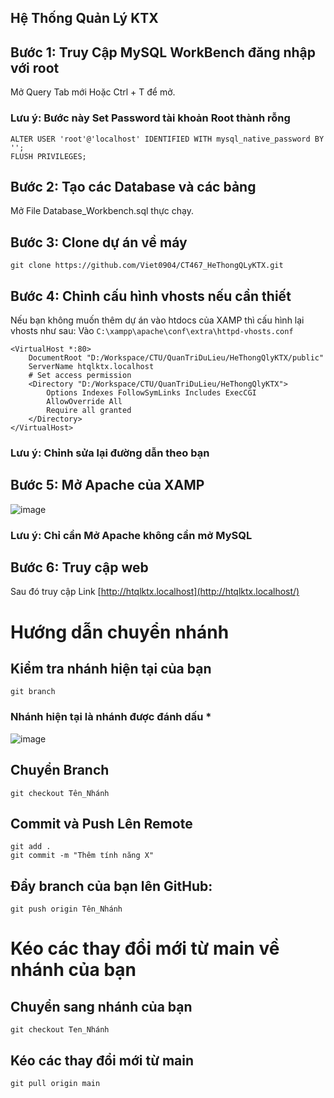 ## Hệ Thống Quản Lý KTX

## 

## Bước 1: Truy Cập MySQL WorkBench đăng nhập với root
Mở Query Tab mới Hoặc Ctrl + T để mở.
### Lưu ý: Bước này Set Password tài khoản Root thành rỗng
```
ALTER USER 'root'@'localhost' IDENTIFIED WITH mysql_native_password BY ''; 
FLUSH PRIVILEGES;
```

## Bước 2: Tạo các Database và các bảng
Mở File Database_Workbench.sql thực chạy.

## Bước 3: Clone dự án về máy
`git clone https://github.com/Viet0904/CT467_HeThongQLyKTX.git`

## Bước 4: Chỉnh cấu hình vhosts nếu cần thiết
Nếu bạn không muốn thêm dự án vào htdocs của XAMP thì cấu hình lại vhosts như sau:
Vào `C:\xampp\apache\conf\extra\httpd-vhosts.conf`
```
<VirtualHost *:80>
    DocumentRoot "D:/Workspace/CTU/QuanTriDuLieu/HeThongQlyKTX/public"
    ServerName htqlktx.localhost
    # Set access permission
    <Directory "D:/Workspace/CTU/QuanTriDuLieu/HeThongQlyKTX">
        Options Indexes FollowSymLinks Includes ExecCGI
        AllowOverride All
        Require all granted
    </Directory>
</VirtualHost>
```
### Lưu ý: Chỉnh sửa lại đường dẫn theo bạn 
## Bước 5: Mở Apache của XAMP

![image](https://github.com/user-attachments/assets/61a7ba1d-1b1c-4f89-9367-5fe13f9e4b5f)

### Lưu ý: Chỉ cần Mở Apache không cần mở MySQL
## Bước 6: Truy cập web
Sau đó truy cập Link [http://htqlktx.localhost](http://htqlktx.localhost/)


# Hướng dẫn chuyển nhánh 
## Kiểm tra nhánh hiện tại của bạn
```
git branch
```
### Nhánh hiện tại là nhánh được đánh dấu *
![image](https://github.com/user-attachments/assets/32136e0c-1339-4bdb-ac5b-43907f002671)

## Chuyển Branch
```
git checkout Tên_Nhánh
```

## Commit và Push Lên Remote
```
git add .
git commit -m "Thêm tính năng X"
```
## Đẩy branch của bạn lên GitHub:
```
git push origin Tên_Nhánh
```

# Kéo các thay đổi mới từ main về nhánh của bạn

## Chuyển sang nhánh của bạn
```
git checkout Ten_Nhánh
```

## Kéo các thay đổi mới từ main
```
git pull origin main
```
